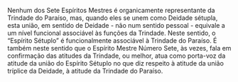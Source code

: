 ﻿Nenhum dos Sete Espíritos Mestres é organicamente representante da Trindade do Paraíso, mas, quando eles se unem como Deidade sétupla, esta união, em sentido de Deidade - não num sentido pessoal - equivale a um nível funcional associável às funções da Trindade. Neste sentido, o “Espírito Sétuplo” é funcionalmente associável à Trindade do Paraíso. É também neste sentido que o Espírito Mestre Número Sete, às vezes, fala em confirmação das atitudes da Trindade, ou melhor, atua como porta-voz da atitude da união do Espírito Sétuplo no que diz respeito à atitude da união tríplice da Deidade, à atitude da Trindade do Paraíso.